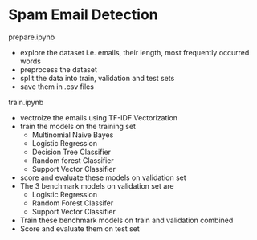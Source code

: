<h1>Spam Email Detection</h1> 

prepare.ipynb 
- explore the dataset i.e. emails, their length, most frequently occurred words
- preprocess the dataset
- split the data into train, validation and test sets
- save them in .csv files

train.ipynb
- vectroize the emails using TF-IDF Vectorization
- train the models on the training set
    - Multinomial Naive Bayes
    - Logistic Regression
    - Decision Tree Classifier
    - Random forest Classifier
    - Support Vector Classifier
- score and evaluate these models on validation set
- The 3 benchmark models on validation set are
    - Logistic Regression
    - Random Forest Classifer
    - Support Vector Classifier
- Train these benchmark models on train and validation combined
- Score and evaluate them on test set
